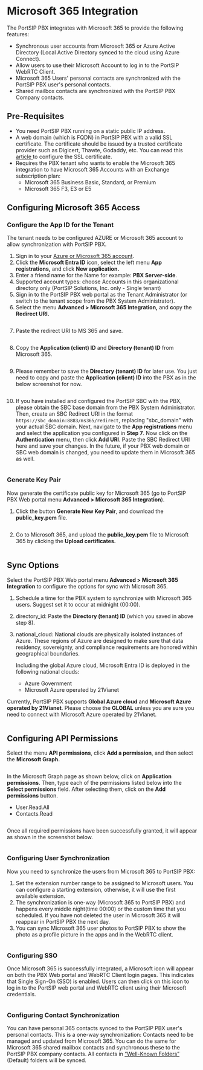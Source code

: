 # Microsoft 365 Integration

The PortSIP PBX integrates with Microsoft 365 to provide the following features:

* Synchronous user accounts from Microsoft 365 or Azure Active Directory (Local Active Directory synced to the cloud using Azure Connect).
* Allow users to use their Microsoft Account to log in to the PortSIP WebRTC Client.
* Microsoft 365 Users' personal contacts are synchronized with the PortSIP PBX user's personal contacts.
* Shared mailbox contacts are synchronized with the PortSIP PBX Company contacts.

## Pre-Requisites <a href="#prerequisites" id="prerequisites"></a>

* You need PortSIP PBX running on a static public IP address.
* A web domain (which is FQDN) in PortSIP PBX with a valid SSL certificate. The certificate should be issued by a trusted certificate provider such as Digicert, Thawte, Godaddy, etc. You can read this [article ](certificates-for-tls-https-webrtc/)to configure the SSL certificate.
* Requires the PBX tenant who wants to enable the Microsoft 365 integration to have Microsoft 365 Accounts with an Exchange subscription plan:
  * Microsoft 365 Business Basic, Standard, or Premium
  * Microsoft 365 F3, E3 or E5

## Configuring Microsoft 365 Access <a href="#h.vxxjg34xby16" id="h.vxxjg34xby16"></a>

### Configure the App ID for the Tenant

The tenant needs to be configured AZURE or Microsoft 365 account to allow synchronization with PortSIP PBX.&#x20;

1. Sign in to your [Azure or Microsoft 365 account](https://portal.azure.com/).
2. Click the **Microsoft Entra ID** icon, select the left menu **App registrations,** and click **New application.**
3. Enter a friend name for the Name for example: **PBX Server-side**.
4. Supported account types: choose Accounts in this organizational directory only (PortSIP Solutions, Inc. only - Single tenant)
5. Sign in to the PortSIP PBX web portal as the Tenant Administrator (or switch to the tenant scope from the PBX System Administrator).
6. Select the menu **Advanced > Microsoft 365 Integration,** and **c**opy the **Redirect URI.**

<figure><img src="../.gitbook/assets/ms365-pbx-uri.png" alt=""><figcaption></figcaption></figure>

7. Paste the redirect URI to MS 365 and save.

<figure><img src="../.gitbook/assets/ms365-pbx-uri-1.png" alt=""><figcaption></figcaption></figure>

8. Copy the **Application (client) ID** and **Directory (tenant) ID** from Microsoft 365.

<figure><img src="../.gitbook/assets/ms365-pbx-client-id.png" alt=""><figcaption></figcaption></figure>

9. Please remember to save the **Directory (tenant) ID** for later use. You just need to copy and paste the **Application (client) ID** into the PBX as in the below screenshot for now.

<figure><img src="../.gitbook/assets/ms365-pbx-client-id-1.png" alt=""><figcaption></figcaption></figure>

10. If you have installed and configured the PortSIP SBC with the PBX, please obtain the SBC base domain from the PBX System Administrator. Then, create an SBC Redirect URI in the format `https://sbc_domain:8883/ms365/redirect`, replacing "sbc\_domain" with your actual SBC domain. Next, navigate to the **App registrations** menu and select the application you configured in **Step 7**.  Now click on the **Authentication** menu, then click **Add URI**. Paste the SBC Redirect URI here and save your changes. In the future, if your PBX web domain or SBC web domain is changed, you need to update them in Microsoft 365 as well.

<figure><img src="../.gitbook/assets/sbc_redirect_uri.png" alt=""><figcaption></figcaption></figure>

### Generate Key Pair

Now generate the certificate public key for Microsoft 365 (go to PortSIP PBX Web portal menu  **Advanced > Microsoft 365 Integration**).

1. Click the button **Generate New Key Pair**, and download the **public\_key.pem** file.

<figure><img src="../.gitbook/assets/ms365_key_pair.png" alt=""><figcaption></figcaption></figure>

2. Go to Microsoft 365, and upload the **public\_key.pem** file to Microsoft 365 by clicking the **Upload certificates.**

<figure><img src="../.gitbook/assets/portsip_ms365_2.png" alt=""><figcaption></figcaption></figure>

## Sync Options

Select the PortSIP PBX Web portal menu  **Advanced > Microsoft 365 Integration** to configure the options for sync with Microsoft 365.

1. Schedule a time for the PBX system to synchronize with Microsoft 365 users. Suggest set it to occur at midnight (00:00).&#x20;
2. directory\_id: Paste the **Directory (tenant) ID** (which you saved in above step 8).
3.  national\_cloud: National clouds are physically isolated instances of Azure. These regions of Azure are designed to make sure that data residency, sovereignty, and compliance requirements are honored within geographical boundaries.

    Including the global Azure cloud, Microsoft Entra ID is deployed in the following national clouds:

    * Azure Government
    * Microsoft Azure operated by 21Vianet

Currently, PortSIP PBX supports **Global Azure cloud** and **Microsoft Azure operated by 21Vianet**. Please choose the **GLOBAL** unless you are sure you need to connect with Microsoft Azure operated by 21Vianet.

<figure><img src="../.gitbook/assets/sync_options.png" alt=""><figcaption></figcaption></figure>



## Configuring API Permissions <a href="#h.vxxjg34xby16" id="h.vxxjg34xby16"></a>

Select the menu **API permissions**, click **Add a permission**, and then select the **Microsoft Graph.**

<figure><img src="../.gitbook/assets/ms365-permissions-1.png" alt=""><figcaption></figcaption></figure>

In the Microsoft Graph page as shown below, click on **Application permissions**. Then, type each of the permissions listed below into the **Select permissions** field. After selecting them, click on the **Add permissions** button.

* User.Read.All
* Contacts.Read

<figure><img src="../.gitbook/assets/ms365-permissions-2.png" alt=""><figcaption></figcaption></figure>

Once all required permissions have been successfully granted, it will appear as shown in the screenshot below.

<figure><img src="../.gitbook/assets/ms365-permissions-3.png" alt=""><figcaption></figcaption></figure>

### Configuring User Synchronization <a href="#h.qstanjnw2wlt" id="h.qstanjnw2wlt"></a>

Now you need to synchronize the users from Microsoft 365 to PortSIP PBX:

1. Set the extension number range to be assigned to Microsoft users. You can configure a starting extension, otherwise, it will use the first available extension.
2. The synchronization is one-way (Microsoft 365 to PortSIP PBX) and happens every middle night(time 00:00) or the custom time that you scheduled. If you have not deleted the user in Microsoft 365 it will reappear in PortSIP PBX the next day.
3. You can sync Microsoft 365 user photos to PortSIP PBX to show the photo as a profile picture in the apps and in the WebRTC client.

<figure><img src="../.gitbook/assets/portsip_ms365_5.png" alt=""><figcaption></figcaption></figure>

### Configuring SSO <a href="#h.nldqa5h65d0n" id="h.nldqa5h65d0n"></a>

Once Microsoft 365 is successfully integrated, a Microsoft icon will appear on both the PBX Web portal and WebRTC Client login pages. This indicates that Single Sign-On (SSO) is enabled. Users can then click on this icon to log in to the PortSIP web portal and WebRTC client using their Microsoft credentials.

<figure><img src="../.gitbook/assets/portsip_ms365_sso.png" alt=""><figcaption></figcaption></figure>

### Configuring Contact Synchronization <a href="#h.pwuvv0v8qcyq" id="h.pwuvv0v8qcyq"></a>

You can have personal 365 contacts synced to the PortSIP PBX user's personal contacts. This is a one-way synchronization: Contacts need to be managed and updated from Microsoft 365. You can do the same for Microsoft 365 shared mailbox contacts and synchronous these to the PortSIP PBX company contacts. All contacts in [“Well-Known Folders”](https://learn.microsoft.com/en-us/dotnet/api/microsoft.exchange.webservices.data.wellknownfoldername?view=exchange-ews-api) (Default) folders will be synced.

<figure><img src="../.gitbook/assets/portsip_ms365_6.png" alt=""><figcaption></figcaption></figure>

